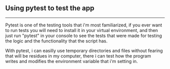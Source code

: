 
## Using pytest to test the app

---

Pytest is one of the testing tools that i'm most familiarized, if you ever want to run tests you will need to install it in your virtual environment, and then just run "pytest" in your console to see the tests that were made for testing the logic and the functionality that the script has.

With pytest, i can easilly use temporary directories and files without fearing that will be residues in my computer, there i can test how the program writes and modifies the environment variable that i'm setting in.